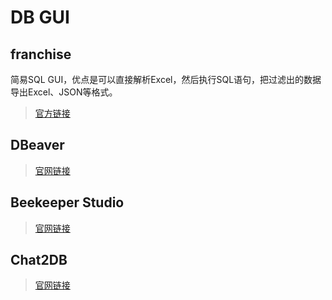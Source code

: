 # DB GUI

## franchise

简易SQL GUI，优点是可以直接解析Excel，然后执行SQL语句，把过滤出的数据导出Excel、JSON等格式。

> [官方链接](https://franchise.cloud/)

## DBeaver

> [官网链接](https://dbeaver.io/)

## Beekeeper Studio

> [官网链接](https://www.beekeeperstudio.io/)

## Chat2DB

> [官网链接](https://chat2db.opensource.alibaba.com/)

